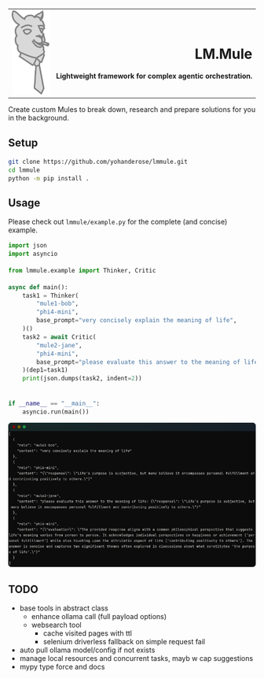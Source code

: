 <table width="100%" style="table-layout: fixed;">
  <tr>
    <td align="left" valign="middle" style="white-space: nowrap;">
      <img src="https://raw.githubusercontent.com/yohanderose/lmmule/master/docs/logo.png" alt="Llama avec ciggy" width="140" style="height:auto; max-width: 100%;" />
    </td>
    <td align="right" valign="middle" style="white-space: nowrap;">
      <h1>LM.Mule</h1>
      <strong>Lightweight framework for complex agentic orchestration.</strong>
    </td>
  </tr>
</table>

Create custom Mules to break down, research and prepare solutions for you in the background.

## Setup

```bash
git clone https://github.com/yohanderose/lmmule.git
cd lmmule
python -m pip install .
```

## Usage

Please check out `lmmule/example.py` for the complete (and concise) example.

```python
import json
import asyncio

from lmmule.example import Thinker, Critic

async def main():
    task1 = Thinker(
        "mule1-bob",
        "phi4-mini",
        base_prompt="very concisely explain the meaning of life",
    )()
    task2 = await Critic(
        "mule2-jane",
        "phi4-mini",
        base_prompt="please evaluate this answer to the meaning of life: {}",
    )(dep1=task1)
    print(json.dumps(task2, indent=2))


if __name__ == "__main__":
    asyncio.run(main())
```

![Example output](https://raw.githubusercontent.com/yohanderose/lmmule/master/docs/lmmule-output.png)

## TODO

- base tools in abstract class
  - enhance ollama call (full payload options)
  - websearch tool
    - cache visited pages with ttl
    - selenium driverless fallback on simple request fail
- auto pull ollama model/config if not exists
- manage local resources and concurrent tasks, mayb w cap suggestions
- mypy type force and docs
